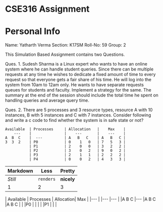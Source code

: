 # CSE316 Assignment

# Personal Info
Name: Yatharth Verma
Section: K17SM
Roll-No: 59
Group: 2

This Simulation Based Assignment contains two Questions.

Ques. 1. Sudesh Sharma is a Linux expert who wants to have an online system where he can handle student queries. Since there can be multiple requests at any time he wishes to dedicate a fixed amount of time to every request so that everyone gets a fair share of his time. He will log into the system from 10am to 12am only.  He wants to have separate requests queues for students and faculty. Implement a strategy for the same. The summary at the end of the session should include the total time he spent on handling queries and average query time.

Ques. 2. There are 5 processes and 3 resource types, resource A with 10 instances, B with 5 instances and C with 7 instances. Consider following and write a c code to find whether the system is in safe state or not?


 	Available  | Processes     | Allocation   |    Max    |
 		---    |     		   |    ---       |    ---    |
    A  B  C    |  ---          | A   B   C	  | A   B   C |
	3  3  2    | P0            | 0	  1	  0	  |	7	5	3 |
               | P1            | 2	  0	  0	  |	3	2	2 |
               | P2            | 3	  0	  2	  |	9	0	2 |
               | P3            | 2	  1	  1	  |	2	2	2 |
               | P4            | 0	  0	  2	  |	4	3	3 |


Markdown | Less | Pretty
--- | --- | ---
*Still* | `renders` | **nicely**
1 | 2 | 3




| Available | Processes	| Allocation| Max   	|
|---		|           |---		|---        |
|A  B  C 	|---        |A   B   C  |A   B   C  |
|   		|P0         |           |   		|
|   		|P1         |           |   		|
